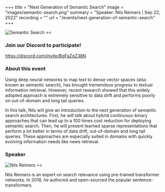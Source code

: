 +++
title = "Next Generation of Semantic Search"
image = "images/semantic-search.png"
summary = "Speaker: Nils Reimers | Sep 22, 2022"
recording = ""
url = "/events/next-generation-of-semantic-search"
+++

<!--more-->

![Semantic Search ><](/images/semantic-search.png)

### Join our Discord to participate!
https://discord.com/invite/BgFaZgZ38N


### About this event

Using deep neural networks to map text to dense vector spaces (also known as semantic search), has brought tremendous progress to textual information retrieval. However, recent research showed that this widely adopted approach is extremely sensitive to data drift and performs poorly on out-of-domain and long tail queries.  

In this talk, Nils will give an introduction to the next generation of semantic search architectures. First, he will talk about hybrid continuous-binary approaches that can lead up to a 100 times cost reduction for deploying semantic search. Then, he will present learned sparse representations that perform a lot better in terms of data drift, out-of-domain and long tail queries. These approaches are especially suited in domains with quickly evolving information needs like news retrieval.

### Speaker

![Nils Reimers ><](/images/nils-reimers.jpeg)

Nils Reimers is an expert on search relevance using pre-trained transformer networks. In 2018, he authored and open-sourced the popular sentence-transformers.